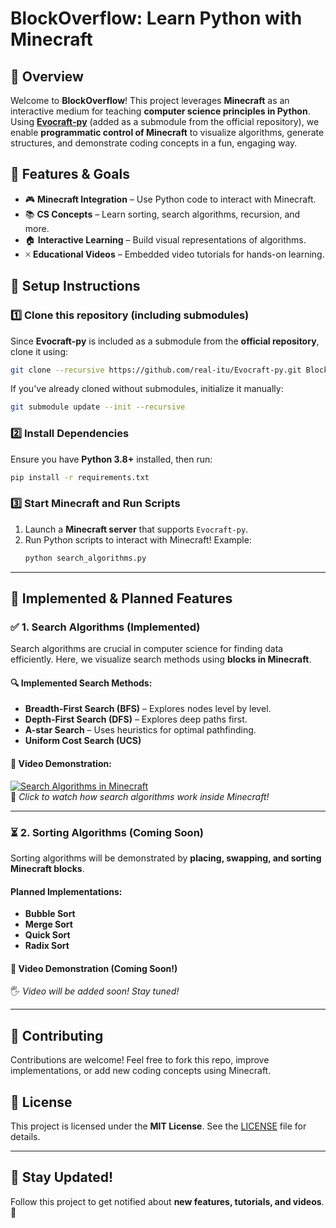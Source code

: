 # BlockOverflow: Learn Python with Minecraft

## 📌 Overview  
Welcome to **BlockOverflow**! This project leverages **Minecraft** as an interactive medium for teaching **computer science principles in Python**. Using **[Evocraft-py](https://github.com/real-itu/Evocraft-py)** (added as a submodule from the official repository), we enable **programmatic control of Minecraft** to visualize algorithms, generate structures, and demonstrate coding concepts in a fun, engaging way.

## 🚀 Features & Goals  
- 🎮 **Minecraft Integration** – Use Python code to interact with Minecraft.
- 📚 **CS Concepts** – Learn sorting, search algorithms, recursion, and more.
- 🏠 **Interactive Learning** – Build visual representations of algorithms.
- 🞩 **Educational Videos** – Embedded video tutorials for hands-on learning.

## 🔗 Setup Instructions  

### 1️⃣ Clone this repository (including submodules)  
Since **Evocraft-py** is included as a submodule from the **official repository**, clone it using:
```bash
git clone --recursive https://github.com/real-itu/Evocraft-py.git BlockOverflow
```
If you've already cloned without submodules, initialize it manually:
```bash
git submodule update --init --recursive
```

### 2️⃣ Install Dependencies  
Ensure you have **Python 3.8+** installed, then run:
```bash
pip install -r requirements.txt
```

### 3️⃣ Start Minecraft and Run Scripts  
1. Launch a **Minecraft server** that supports `Evocraft-py`.  
2. Run Python scripts to interact with Minecraft! Example:
   ```bash
   python search_algorithms.py
   ```
---

## 📌 Implemented & Planned Features  

### ✅ **1. Search Algorithms (Implemented)**  
Search algorithms are crucial in computer science for finding data efficiently. Here, we visualize search methods using **blocks in Minecraft**.

#### 🔍 Implemented Search Methods:  
- **Breadth-First Search (BFS)** – Explores nodes level by level.
- **Depth-First Search (DFS)** – Explores deep paths first.
- **A-star Search** – Uses heuristics for optimal pathfinding.
- **Uniform Cost Search (UCS)**

#### 🎥 **Video Demonstration:**  
[![Search Algorithms in Minecraft](https://img.youtube.com/vi/YOUR_VIDEO_ID/0.jpg)](https://www.youtube.com/watch?v=YOUR_VIDEO_ID)  
📌 *Click to watch how search algorithms work inside Minecraft!*

---

### ⏳ **2. Sorting Algorithms (Coming Soon)**  
Sorting algorithms will be demonstrated by **placing, swapping, and sorting Minecraft blocks**.  
#### Planned Implementations:
- **Bubble Sort**
- **Merge Sort**
- **Quick Sort**
- **Radix Sort**

#### 🎥 **Video Demonstration (Coming Soon!)**  
🖐 *Video will be added soon! Stay tuned!*

---


## 🤝 Contributing  
Contributions are welcome! Feel free to fork this repo, improve implementations, or add new coding concepts using Minecraft.

## 🌟 License  
This project is licensed under the **MIT License**. See the [LICENSE](LICENSE) file for details.

---

## 📢 Stay Updated!  
Follow this project to get notified about **new features, tutorials, and videos**. 🚀
